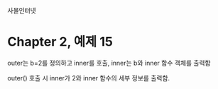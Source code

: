 
사물인터넷

Chapter 2, 예제 15
================================

outer는 b=2를 정의하고 inner를 호출, inner는 b와 inner 함수 객체를 출력함

outer() 호출 시 inner가 2와 inner 함수의 세부 정보를 출력함.